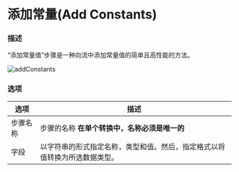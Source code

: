 # 添加常量(Add Constants)

### 描述

“添加常量值”步骤是一种向流中添加常量值的简单且高性能的方法。

![addConstants](/image/add-const.png)

### 选项

| 选项 | 描述 |
| --- | --- |
| 步骤名称 | 步骤的名称 **在单个转换中，名称必须是唯一的** |
| 字段 | 以字符串的形式指定名称，类型和值。然后，指定格式以将值转换为所选数据类型。|